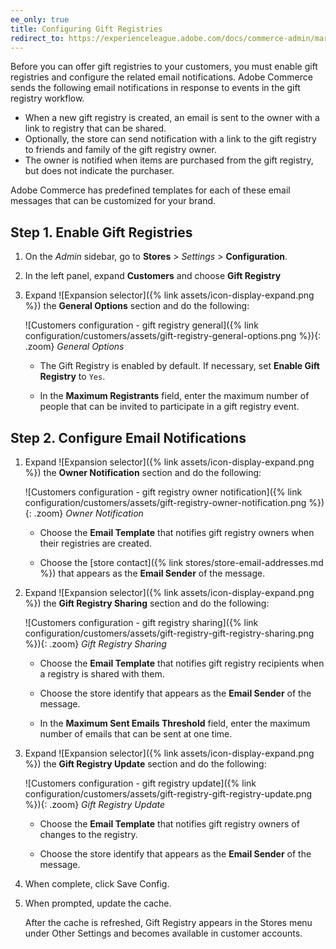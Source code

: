 ```yaml
---
ee_only: true
title: Configuring Gift Registries
redirect_to: https://experienceleague.adobe.com/docs/commerce-admin/marketing/merchandising/gift-registry/gift-registry-configure.html
---
```


Before you can offer gift registries to your customers, you must enable gift registries and configure the related email notifications. Adobe Commerce sends the following email notifications in response to events in the gift registry workflow.

- When a new gift registry is created, an email is sent to the owner with a link to registry that can be shared.
- Optionally, the store can send notification with a link to the gift registry to friends and family of the gift registry owner.
- The owner is notified when items are purchased from the gift registry, but does not indicate the purchaser.

Adobe Commerce has predefined templates for each of these email messages that can be customized for your brand.

## Step 1. Enable Gift Registries

1. On the _Admin_ sidebar, go to **Stores** > _Settings_ > **Configuration**.

1. In the left panel, expand **Customers** and choose **Gift Registry**

1. Expand ![Expansion selector]({% link assets/icon-display-expand.png %}) the **General Options** section and do the following:

    ![Customers configuration - gift registry general]({% link configuration/customers/assets/gift-registry-general-options.png %}){: .zoom}
    _General Options_

   - The Gift Registry is enabled by default. If necessary, set **Enable Gift Registry** to `Yes`.

   - In the **Maximum Registrants** field, enter the maximum number of people that can be invited to participate in a gift registry event.

## Step 2. Configure Email Notifications

1. Expand ![Expansion selector]({% link assets/icon-display-expand.png %}) the **Owner Notification** section and do the following:

    ![Customers configuration - gift registry owner notification]({% link configuration/customers/assets/gift-registry-owner-notification.png %}){: .zoom}
    _Owner Notification_

   - Choose the **Email Template** that notifies gift registry owners when their registries are created.

   - Choose the [store contact]({% link stores/store-email-addresses.md %}) that appears as the **Email Sender** of the message.

1. Expand ![Expansion selector]({% link assets/icon-display-expand.png %}) the **Gift Registry Sharing** section and do the following:

    ![Customers configuration - gift registry sharing]({% link configuration/customers/assets/gift-registry-gift-registry-sharing.png %}){: .zoom}
    _Gift Registry Sharing_

   - Choose the **Email Template** that notifies gift registry recipients when a registry is shared with them.

   - Choose the store identify that appears as the **Email Sender** of the message.

   - In the **Maximum Sent Emails Threshold** field, enter the maximum number of emails that can be sent at one time.

1. Expand ![Expansion selector]({% link assets/icon-display-expand.png %}) the **Gift Registry Update** section and do the following:

    ![Customers configuration - gift registry update]({% link configuration/customers/assets/gift-registry-gift-registry-update.png %}){: .zoom}
    _Gift Registry Update_

   - Choose the **Email Template** that notifies gift registry owners of changes to the registry.

   - Choose the store identify that appears as the **Email Sender** of the message.

1. When complete, click <span class="btn">Save Config</span>.

1. When prompted, update the cache.

   After the cache is refreshed, Gift Registry appears in the Stores menu under Other Settings and becomes available in customer accounts.
